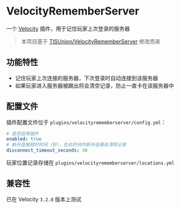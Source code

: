 # VelocityRememberServer

一个 [Velocity](https://github.com/PaperMC/Velocity) 插件，用于记住玩家上次登录的服务器

> 本项目基于 [TISUnion/VelocityRememberServer](https://github.com/TISUnion/VelocityRememberServer) 修改而来

## 功能特性

- 记住玩家上次连接的服务器，下次登录时自动连接到该服务器
- 如果玩家进入服务器被踢出将会清空记录，防止一直卡在该服务器中

## 配置文件

插件配置文件位于 `plugins/velocityrememberserver/config.yml`：

```yaml
# 是否启用插件
enabled: true
# 断开连接超时时间（秒），在此时间内断开连接会清除记录
disconnect_timeout_seconds: 30
```

玩家位置记录存储在 `plugins/velocityrememberserver/locations.yml`

## 兼容性

已在 Velocity `3.2.0` 版本上测试
